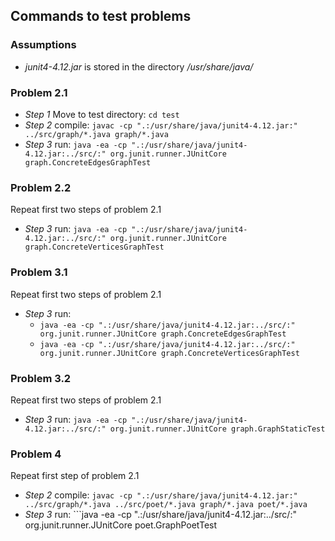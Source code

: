 ## Commands to test problems

### Assumptions

* _junit4-4.12.jar_ is stored in the directory _/usr/share/java/_

### Problem 2.1

* *Step 1* Move to test directory: ```cd test```
* *Step 2* compile: ```javac -cp ".:/usr/share/java/junit4-4.12.jar:" ../src/graph/*.java graph/*.java```
* *Step 3* run: ```java -ea -cp ".:/usr/share/java/junit4-4.12.jar:../src/:" org.junit.runner.JUnitCore graph.ConcreteEdgesGraphTest```

### Problem 2.2

Repeat first two steps of problem 2.1
* *Step 3* run: ```java -ea -cp ".:/usr/share/java/junit4-4.12.jar:../src/:" org.junit.runner.JUnitCore graph.ConcreteVerticesGraphTest```


### Problem 3.1
Repeat first two steps of problem 2.1
* *Step 3* run:
    * ```java -ea -cp ".:/usr/share/java/junit4-4.12.jar:../src/:" org.junit.runner.JUnitCore graph.ConcreteEdgesGraphTest```
    * ```java -ea -cp ".:/usr/share/java/junit4-4.12.jar:../src/:" org.junit.runner.JUnitCore graph.ConcreteVerticesGraphTest```

### Problem 3.2
Repeat first two steps of problem 2.1
* *Step 3* run: ```java -ea -cp ".:/usr/share/java/junit4-4.12.jar:../src/:" org.junit.runner.JUnitCore graph.GraphStaticTest```

### Problem 4

Repeat first step of problem 2.1
* *Step 2* compile: ```javac -cp ".:/usr/share/java/junit4-4.12.jar:" ../src/graph/*.java ../src/poet/*.java graph/*.java poet/*.java```
* *Step 3* run: ```java -ea -cp ".:/usr/share/java/junit4-4.12.jar:../src/:" org.junit.runner.JUnitCore poet.GraphPoetTest

